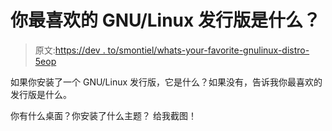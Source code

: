 # 你最喜欢的 GNU/Linux 发行版是什么？

> 原文:[https://dev . to/smontiel/whats-your-favorite-gnulinux-distro-5eop](https://dev.to/smontiel/whats-your-favorite-gnulinux-distro-5eop)

如果你安装了一个 GNU/Linux 发行版，它是什么？如果没有，告诉我你最喜欢的发行版是什么。

你有什么桌面？你安装了什么主题？
给我截图！